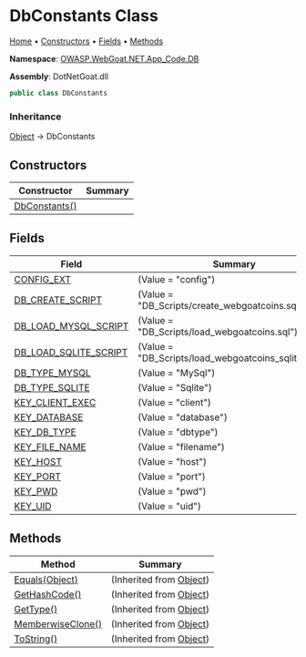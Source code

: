# DbConstants Class

[Home](../../../../../../README.md) &#x2022; [Constructors](#constructors) &#x2022; [Fields](#fields) &#x2022; [Methods](#methods)

**Namespace**: [OWASP.WebGoat.NET.App_Code.DB](../README.md)

**Assembly**: DotNetGoat\.dll

```csharp
public class DbConstants
```

### Inheritance

[Object](https://docs.microsoft.com/en-us/dotnet/api/system.object) &#x2192; DbConstants

## Constructors

| Constructor | Summary |
| ----------- | ------- |
| [DbConstants()](-ctor/README.md) | |

## Fields

| Field | Summary |
| ----- | ------- |
| [CONFIG_EXT](CONFIG_EXT/README.md) |  \(Value = "config"\) |
| [DB_CREATE_SCRIPT](DB_CREATE_SCRIPT/README.md) |  \(Value = "DB\_Scripts/create\_webgoatcoins\.sql"\) |
| [DB_LOAD_MYSQL_SCRIPT](DB_LOAD_MYSQL_SCRIPT/README.md) |  \(Value = "DB\_Scripts/load\_webgoatcoins\.sql"\) |
| [DB_LOAD_SQLITE_SCRIPT](DB_LOAD_SQLITE_SCRIPT/README.md) |  \(Value = "DB\_Scripts/load\_webgoatcoins\_sqlite3\.sql"\) |
| [DB_TYPE_MYSQL](DB_TYPE_MYSQL/README.md) |  \(Value = "MySql"\) |
| [DB_TYPE_SQLITE](DB_TYPE_SQLITE/README.md) |  \(Value = "Sqlite"\) |
| [KEY_CLIENT_EXEC](KEY_CLIENT_EXEC/README.md) |  \(Value = "client"\) |
| [KEY_DATABASE](KEY_DATABASE/README.md) |  \(Value = "database"\) |
| [KEY_DB_TYPE](KEY_DB_TYPE/README.md) |  \(Value = "dbtype"\) |
| [KEY_FILE_NAME](KEY_FILE_NAME/README.md) |  \(Value = "filename"\) |
| [KEY_HOST](KEY_HOST/README.md) |  \(Value = "host"\) |
| [KEY_PORT](KEY_PORT/README.md) |  \(Value = "port"\) |
| [KEY_PWD](KEY_PWD/README.md) |  \(Value = "pwd"\) |
| [KEY_UID](KEY_UID/README.md) |  \(Value = "uid"\) |

## Methods

| Method | Summary |
| ------ | ------- |
| [Equals(Object)](https://docs.microsoft.com/en-us/dotnet/api/system.object.equals) |  \(Inherited from [Object](https://docs.microsoft.com/en-us/dotnet/api/system.object)\) |
| [GetHashCode()](https://docs.microsoft.com/en-us/dotnet/api/system.object.gethashcode) |  \(Inherited from [Object](https://docs.microsoft.com/en-us/dotnet/api/system.object)\) |
| [GetType()](https://docs.microsoft.com/en-us/dotnet/api/system.object.gettype) |  \(Inherited from [Object](https://docs.microsoft.com/en-us/dotnet/api/system.object)\) |
| [MemberwiseClone()](https://docs.microsoft.com/en-us/dotnet/api/system.object.memberwiseclone) |  \(Inherited from [Object](https://docs.microsoft.com/en-us/dotnet/api/system.object)\) |
| [ToString()](https://docs.microsoft.com/en-us/dotnet/api/system.object.tostring) |  \(Inherited from [Object](https://docs.microsoft.com/en-us/dotnet/api/system.object)\) |

